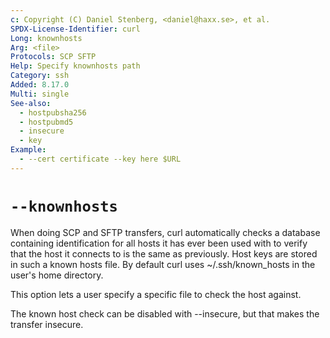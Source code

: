 ```yaml
---
c: Copyright (C) Daniel Stenberg, <daniel@haxx.se>, et al.
SPDX-License-Identifier: curl
Long: knownhosts
Arg: <file>
Protocols: SCP SFTP
Help: Specify knownhosts path
Category: ssh
Added: 8.17.0
Multi: single
See-also:
  - hostpubsha256
  - hostpubmd5
  - insecure
  - key
Example:
  - --cert certificate --key here $URL
---
```


# `--knownhosts`

When doing SCP and SFTP transfers, curl automatically checks a database
containing identification for all hosts it has ever been used with to verify
that the host it connects to is the same as previously. Host keys are stored
in such a known hosts file. By default curl uses ~/.ssh/known_hosts in the
user's home directory.

This option lets a user specify a specific file to check the host against.

The known host check can be disabled with --insecure, but that makes the
transfer insecure.
